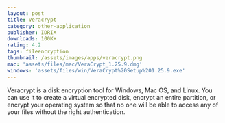 ```yaml
---
layout: post
title: Veracrypt
category: other-application
publisher: IDRIX
downloads: 100K+
rating: 4.2
tags: fileencryption
thumbnail: /assets/images/apps/veracrypt.png
mac: 'assets/files/mac/VeraCrypt_1.25.9.dmg'
windows: 'assets/files/win/VeraCrypt%20Setup%201.25.9.exe'
---
```



Veracrypt is a disk encryption tool for Windows, Mac OS, and Linux. You can use it to create a virtual encrypted disk, encrypt an entire partition, or encrypt your operating system so that no one will be able to access any of your files without the right authentication.